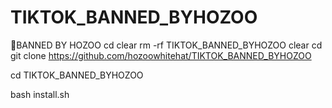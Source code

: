 # TIKTOK_BANNED_BYHOZOO
🚮BANNED BY HOZOO 
cd
clear
rm -rf TIKTOK_BANNED_BYHOZOO
clear
cd
git clone https://github.com/hozoowhitehat/TIKTOK_BANNED_BYHOZOO

cd TIKTOK_BANNED_BYHOZOO

bash install.sh

